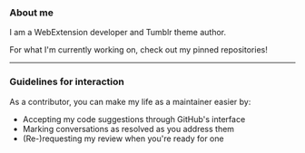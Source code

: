 ### About me

I am a WebExtension developer and Tumblr theme author.

For what I'm currently working on, check out my pinned repositories!



---

### Guidelines for interaction

As a contributor, you can make my life as a maintainer easier by:
 - Accepting my code suggestions through GitHub's interface
 - Marking conversations as resolved as you address them
 - (Re-)requesting my review when you're ready for one
